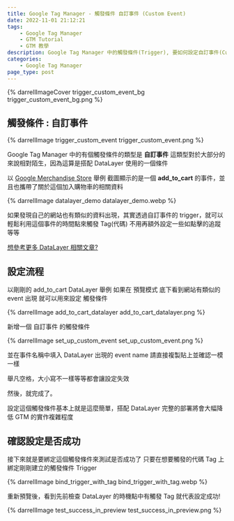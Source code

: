 ```yaml
---
title: Google Tag Manager - 觸發條件 自訂事件 (Custom Event)
date: 2022-11-01 21:12:21
tags:
	- Google Tag Manager
	- GTM Tutorial
	- GTM 教學
description: Google Tag Manager 中的觸發條件(Trigger), 要如何設定自訂事件(Custom Event)來對應 Datalayer 中的事件
categories: 
	- Google Tag Manager
page_type: post
---
```


{% darrellImageCover trigger_custom_event_bg trigger_custom_event_bg.png %}

## 觸發條件 : 自訂事件

{% darrellImage trigger_custom_event trigger_custom_event.png %}

Google Tag Manager 中的有個觸發條件的類型是 **自訂事件**
這類型對於大部分的來說相對陌生，因為這算是搭配 DataLayer 使用的一個條件

以 [Google Merchandise Store](https://shop.googlemerchandisestore.com/Google+Redesign/Apparel/Google+Bike+Party+Sticker+Sheet) 舉例 
截圖顯示的是一個 **add_to_cart** 的事件，並且也攜帶了關於這個加入購物車的相關資料

{% darrellImage datalayer_demo datalayer_demo.webp %}

如果發現自己的網站也有類似的資料出現，其實透過自訂事件的 trigger，就可以輕鬆利用這個事件的時間點來觸發 Tag(代碼)
不用再額外設定一些如點擊的追蹤等等

[想參考更多 DataLayer 相關文章?](https://www.darrelltw.com/?q=datalayer&from=post)

## 設定流程

以剛剛的 add_to_cart DataLayer 舉例
如果在 預覽模式 底下看到網站有類似的 event 出現
就可以用來設定 觸發條件

{% darrellImage add_to_cart_datalayer add_to_cart_datalayer.png %}

新增一個 自訂事件 的觸發條件

{% darrellImage set_up_custom_event set_up_custom_event.png %}

並在事件名稱中填入 DataLayer 出現的 event name
請直接複製貼上並確認一模一樣

舉凡空格，大小寫不一樣等等都會讓設定失效

然後，就完成了。

設定這個觸發條件基本上就是這麼簡單，搭配 DataLayer 完整的部署將會大幅降低 GTM 的實作複雜程度

## 確認設定是否成功

接下來就是要綁定這個觸發條件來測試是否成功了
只要在想要觸發的代碼 Tag 上綁定剛剛建立的觸發條件 Trigger

{% darrellImage bind_trigger_with_tag bind_trigger_with_tag.webp %}

重新預覽後，看到先前檢查 DataLayer 的時機點中有觸發 Tag
就代表設定成功!

{% darrellImage test_success_in_preview test_success_in_preview.png %}
